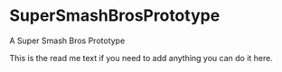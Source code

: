 # SuperSmashBrosPrototype
A Super Smash Bros Prototype

This is the read me text if you need to add anything you can do it here.
